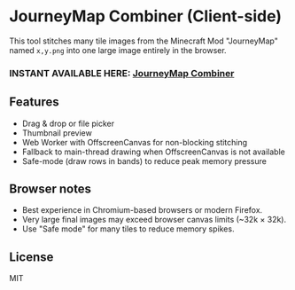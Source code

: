 # JourneyMap Combiner (Client-side)

This tool stitches many tile images from the Minecraft Mod "JourneyMap" named `x,y.png` into one large image entirely in the browser.

### INSTANT AVAILABLE HERE: [JourneyMap Combiner](https://th3c0d3r.github.io/journeymap-combiner/)

## Features
- Drag & drop or file picker
- Thumbnail preview
- Web Worker with OffscreenCanvas for non-blocking stitching
- Fallback to main-thread drawing when OffscreenCanvas is not available
- Safe-mode (draw rows in bands) to reduce peak memory pressure

## Browser notes
- Best experience in Chromium-based browsers or modern Firefox.
- Very large final images may exceed browser canvas limits (~32k × 32k).
- Use "Safe mode" for many tiles to reduce memory spikes.

## License
MIT
